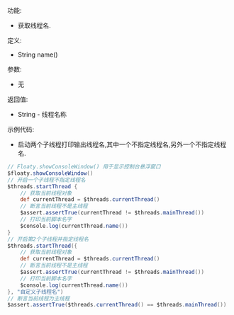 功能:

+ 获取线程名.

定义:

+ String name()

参数:

+ 无

返回值:

+ String - 线程名称

示例代码:

+ 启动两个子线程打印输出线程名,其中一个不指定线程名,另外一个不指定线程名.

```groovy
// Floaty.showConsoleWindow() 用于显示控制台悬浮窗口
$floaty.showConsoleWindow()
// 开启一个子线程不指定线程名
$threads.startThread {
    // 获取当前线程对象
    def currentThread = $threads.currentThread()
    // 断言当前线程不是主线程
    $assert.assertTrue(currentThread != $threads.mainThread())
    // 打印当前脚本名字
    $console.log(currentThread.name())
}
// 开启第2个子线程并指定线程名
$threads.startThread({
    // 获取当前线程对象
    def currentThread = $threads.currentThread()
    // 断言当前线程不是主线程
    $assert.assertTrue(currentThread != $threads.mainThread())
    // 打印当前脚本名字
    $console.log(currentThread.name())
}, "自定义子线程名")
// 断言当前线程为主线程
$assert.assertTrue($threads.currentThread() == $threads.mainThread())
```